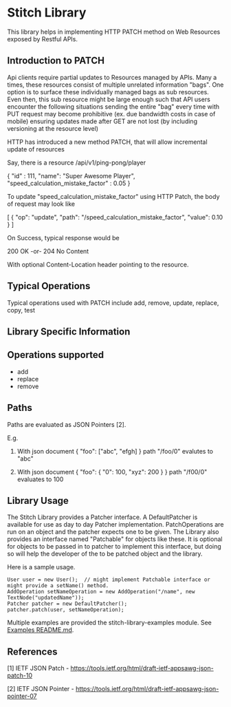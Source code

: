 Stitch Library
=============

This library helps in implementing HTTP PATCH method on Web Resources exposed by Restful APIs.

Introduction to PATCH
---------------------
Api clients require partial updates to Resources managed by APIs.  Many a times, these resources consist of multiple unrelated information "bags".
One option is to surface these individually managed bags as sub resources.
Even then, this sub resource might be large enough such that API users encounter the following situations
sending the entire "bag" every time with PUT request may become prohibitive (ex. due bandwidth costs in case of mobile)
ensuring updates made after GET are not lost (by including versioning at the resource level)

HTTP has introduced a new method PATCH, that will allow incremental update of resources

Say, there is a resource  /api/v1/ping-pong/player

{
     "id" : 111,
     "name": "Super Awesome Player",
     "speed_calculation_mistake_factor" : 0.05
}

To update "speed_calculation_mistake_factor" using HTTP Patch, the body of request may look like

[
    { "op": "update", "path": "/speed_calculation_mistake_factor", "value": 0.10 }
]

On Success, typical response would be

200 OK -or- 204 No Content

With optional Content-Location header pointing to the resource.

Typical Operations
------------------
Typical operations used with PATCH include add, remove, update, replace, copy, test


Library Specific Information
----------------------------

Operations supported
--------------------
* add
* replace
* remove

Paths
-----
Paths are evaluated as JSON Pointers [2].

E.g.
1. With json document
{
  "foo": ["abc", "efgh]
}
path "/foo/0" evalutes to "abc"

2. With json document
{
  "foo": { "0": 100,
           "xyz": 200
         }
}
path "/f00/0" evaluates to 100

Library Usage
-------------

The Stitch Library provides a Patcher interface. A DefaultPatcher is available for use as day to day Patcher implementation. PatchOperations are run on an object and the patcher expects one to be given. The Library also provides an interface named "Patchable" for objects like these. It is optional for objects to be passed in to patcher to implement this interface, but doing so will help the developer of the to be patched object and the library.

Here is a sample usage.

    User user = new User();  // might implement Patchable interface or might provide a setName() method.
    AddOperation setNameOperation = new AddOperation("/name", new TextNode("updatedName"));
    Patcher patcher = new DefaultPatcher();
    patcher.patch(user, setNameOperation);

Multiple examples are provided the stitch-library-examples module. See [Examples README.md](./stitch-library-examples/README.md).


References
----------

[1] IETF JSON Patch - https://tools.ietf.org/html/draft-ietf-appsawg-json-patch-10

[2] IETF JSON Pointer - https://tools.ietf.org/html/draft-ietf-appsawg-json-pointer-07
